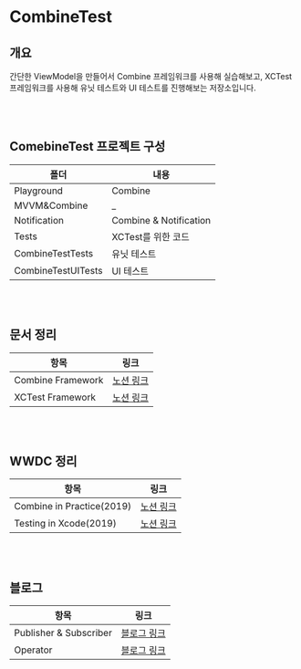 # CombineTest

## 개요
 간단한 ViewModel을 만들어서 Combine 프레임워크를 사용해 실습해보고, XCTest 프레임워크를 사용해 유닛 테스트와 UI 테스트를 진행해보는 저장소입니다.
 
<br></br>

## ComebineTest 프로젝트 구성
|폴더|내용|
|---|---|
|Playground|Combine|
|MVVM&Combine|_|
|Notification|Combine & Notification|
|Tests|XCTest를 위한 코드|
|CombineTestTests|유닛 테스트|
|CombineTestUITests|UI 테스트|


<br></br>
## 문서 정리
|항목|링크|
|---|---|
|Combine Framework|[노션 링크](https://delirious-podium-f4f.notion.site/Combine-Framework-4b81bf59b2ce48bb917a44515cc4d57c)|
|XCTest Framework|[노션 링크](https://delirious-podium-f4f.notion.site/XCTest-Framework-c68116b004684c21bd3c4d78a22873aa)|

<br></br>
## WWDC 정리
|항목|링크|
|---|---|
|Combine in Practice(2019)|[노션 링크](https://delirious-podium-f4f.notion.site/Combine-in-Practice-ba5b39dc012642fcbf03bf5b654716ce)|
|Testing in Xcode(2019)|[노션 링크](https://delirious-podium-f4f.notion.site/Testing-in-Xcode-8540d63d22124622b5b6886a5923cd14)|

<br></br>
## 블로그
|항목|링크|
|---|---|
|Publisher & Subscriber|[블로그 링크](https://yeolmok.tistory.com/4)|
|Operator|[블로그 링크](https://yeolmok.tistory.com/5)|
